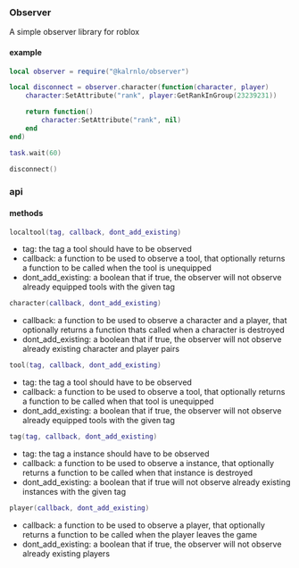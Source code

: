 ### Observer

A simple observer library for roblox

#### example
```lua
local observer = require("@kalrnlo/observer")

local disconnect = observer.character(function(character, player)
    character:SetAttribute("rank", player:GetRankInGroup(23239231))

    return function()
        character:SetAttribute("rank", nil)
    end
end)

task.wait(60)

disconnect()

```

### api
#### methods

```lua
localtool(tag, callback, dont_add_existing)
```
- tag: the tag a tool should have to be observed
- callback: a function to be used to observe a tool, that optionally returns a function to be called when the tool is unequipped
- dont_add_existing: a boolean that if true, the observer will not observe already equipped tools with the given tag

```lua
character(callback, dont_add_existing)
```
- callback: a function to be used to observe a character and a player, that optionally returns a function thats called when a character is destroyed
- dont_add_existing: a boolean that if true, the observer will not observe already existing character and player pairs

```lua
tool(tag, callback, dont_add_existing)
```
- tag: the tag a tool should have to be observed
- callback: a function to be used to observe a tool, that optionally returns a function to be called when that tool is unequipped 
- dont_add_existing: a boolean that if true, the observer will not observe already equipped tools with the given tag

```lua
tag(tag, callback, dont_add_existing)
```
- tag: the tag a instance should have to be observed
- callback: a function to be used to observe a instance, that optionally returns a function to be called when that instance is destroyed
- dont_add_existing: a boolean that if true will not observe already existing instances with the given tag

```lua
player(callback, dont_add_existing)
```
- callback: a function to be used to observe a player, that optionally returns a function to be called when the player leaves the game
- dont_add_existing: a boolean that if true, the observer will not observe already existing players
